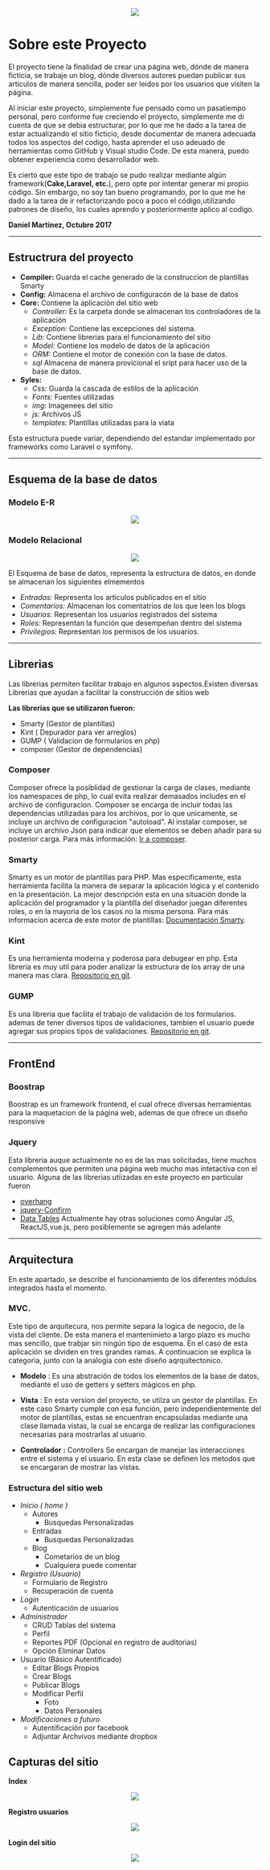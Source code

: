<p align="center"><img src="./styles/img/about/BlogHeadcruser.JPG">
</p>


# Sobre este Proyecto
El proyecto tiene la finalidad de crear una página web, dónde de manera ficticia, se trabaje un blog, dónde diversos autores puedan publicar sus articulos de manera sencilla, poder ser leidos por los usuarios que visiten la página.

Al iniciar este proyecto, simplemente fue pensado como un pasatiempo personal, pero conforme fue creciendo el proyecto, simplemente me di cuenta de que se debia estructurar, por lo que me he dado a la tarea de estar actualizando el sitio ficticio, desde documentar de manera adecuada todos los aspectos del codigo, hasta aprender el uso adeuado de herramientas como GitHub y Visual studio Code. De esta manera, puedo obtener experiencia como desarrollador web.

Es cierto que este tipo de trabajo se pudo realizar mediante algún framework(**Cake,Laravel, etc.**), pero opte por intentar generar mi propio código. Sin embargo, no soy tan bueno programando, por lo que me he dado a la tarea de ir refactorizando poco a poco el código,utilizando patrones de diseño, los cuales aprendo y posteriormente aplico al codigo.

  __**Daniel Martinez, Octubre 2017**__

***

## Estructrura del proyecto
  - **Compiler:** Guarda el cache generado de la construccion de plantillas Smarty
  - **Config:** Almacena el archivo de configuracón de la base de datos
  - **Core:** Contiene la aplicación del sitio web
      *  _Controller:_ Es la carpeta donde se almacenan los controladores de la aplicación
      *  _Exception:_ Contiene las excepciones del sistema.
      *  _Lib:_ Contiene librerias para el funcionamiento del sitio
      *  _Model:_ Contiene los modelo de datos de la aplicación
      *  _ORM:_ Contiene el motor de conexión con la base de datos. 
      *  _sql_ Almacena de manera provicional el sript para hacer uso de la base de datos.
  - **Syles:** 
      *  _Css:_ Guarda la cascada de estilos de la aplicación
      *  _Fonts:_ Fuentes utilizadas 
      *  _img:_ Imagenees del sitio
      *  _js:_ Archivos JS
      *  _templates:_ Plantillas utilizadas para la viata

Esta estructura puede variar, dependiendo del estandar implementado por frameworks como Laravel o symfony.
***
## Esquema de la base de datos

### Modelo E-R
<p align="center"><img src="./styles/img/esquemaBD/DIAGRAMA_ER.png">
</p>

### Modelo Relacional

<p align="center"><img src="./styles/img/esquemaBD/DIAGRAMA_RELACIONAL.png">
</p>


El Esquema de base de datos, representa la estructura de datos, en donde se almacenan los siguientes elmementos

- *Entradas:*  Representa los articulos publicados en el sitio
- *Comentarios:* Almacenan los comentatrios de los que leen los blogs 
- *Usuarios:* Representan los usuarios registrados del sistema
- *Roles:* Representan la función que desempeñan dentro del sistema 
- *Privilegios:* Representan los permisos de los usuarios.

***

## Librerias
Las librerias permiten facilitar trabajo en algunos aspectos.Existen diversas Librerias que ayudan a facilitar la construcción de sitios web

**Las librerias que se utilizaron fueron:**
 - Smarty (Gestor de plantillas)
 - Kint ( Depurador para ver arreglos)
 - GUMP ( Validacion de formularios en php)
 - composer (Gestor de dependencias)
 
### Composer
Composer ofrece la posiblidad de gestionar la carga de clases, mediante los namespaces de php, lo cual evita realizar demasados 
includes en el archivo de configuracion. Composer se encarga de incluir todas las dependencias utilizadas para los archivos, por  lo que unicamente, se incluye un archivo de configuracion "autoload".
Al instalar composer, se incluye un archivo Json para indicar que elementos se deben añadir para su posterior carga. 
Para más información: [Ir a composer](https://getcomposer.org/).

### Smarty
Smarty es un motor de plantillas para PHP. Mas especificamente, esta herramienta facilita la manera de separar la aplicación lógica y el contenido en la presentación. La mejor descripción esta en una situación donde la aplicación del programador y la plantilla del diseñador juegan diferentes roles, o en la mayoria de los casos no la misma persona. Para más informacion acerca de este motor de plantillas: [Documentación Smarty](http://www.smarty.net/docsv2/es/what.is.smarty.tpl).

### Kint
Es una herramienta moderna y poderosa para debugear en php. Esta libreria es muy util para poder analizar la estructura de los array de una manera mas clara. [Repositorio en git](https://github.com/kint-php/kint.git).

### GUMP
Es una libreria que facilita el trabajo de validación de los formularios. ademas de tener diversos tipos de validaciones, tambien el usuario puede agregar sus propios tipos de validaciones. [Repositorio en git](https://github.com/Wixel/GUMP.git).

***
## FrontEnd
### Boostrap
Boostrap es un framework frontend, el cual ofrece diversas herramientas para la maquetacion de la página web, ademas de que ofrece un diseño responsive
### Jquery
Esta libreria auque actualmente no es de las mas solicitadas, tiene muchos complementos que permiten una página web mucho mas intetactiva con el usuario. Alguna de las librerias utiizadas en este proyecto en particular fueron 
- [overhang](https://paulkr.github.io/overhang.js/)
- [jquery-Confirm](https://craftpip.github.io/jquery-confirm/)
- [Data Tables](https://datatables.net/)
Actualmente hay otras soluciones como Angular JS, ReactJS,vue.js, pero posiblemente se agregen más adelante 

***

## Arquitectura
En este apartado, se describe el funcionamiento de los diferentes módulos integrados hasta el momento.
   
### MVC.
 Este tipo de arquitecura, nos permite separa la logica de negocio, de la vista del cliente. De esta manera el mantenimieto a largo plazo es mucho mas sencillo, que trabjar sin ningún tipo de esquema. En el caso de esta aplicación se dividen en tres grandes ramas. A continuacion se explica la categoria, junto con la analogia con este diseño aqrquitectonico.  

* **Modelo** : Es una abstración de todos los elementos de la base de datos, mediante el uso de getters y setters mágicos en php.

* **Vista** : En esta version del proyecto, se utilza un gestor de plantillas. En este caso Smarty cumple con esa función, pero  independientemente del motor de plantillas, estas se encuentran encapsuladas mediante una clase llamada vistas, la cual se encarga de realizar las configuraciones necesarias para mostrarlas al usuario. 

* **Controlador :**  Controllers Se encargan de manejar las interacciones entre el sistema y el usuario. En esta clase se definen los metodos que se encargaran de mostrar las vistas.

 ### Estructura del sitio web
- *Inicio ( home )*
  - Autores
    - Busquedas Personalizadas
  - Entradas 
    - Busquedas Personalizadas
  - Blog
    - Cometarios de un blog 
    - Cualquiera puede comentar
- *Registro (Usuario)*
  - Formulario de Registro 
  - Recuperación de cuenta
- *Login*
  - Autenticación de usuarios
- *Administrador*
  - CRUD Tablas del sistema 
  - Perfil 
  - Reportes PDF (Opcional en registro de auditorias)
  - Opción Eliminar Datos
- Usuario (Básico Autentificado)
  - Editar Blogs Propios
  - Crear Blogs
  - Publicar Blogs
  - Modificar Perfil
    - Foto
    - Datos Personales
- *Modificaciones a futuro*
  - Autentificación por facebook
  - Adjuntar Archvivos mediante dropbox

## Capturas del sitio
**Index** 
<p align="center"><img src="./styles/img/MaquetacionBlog/inicio.png">
</p>

**Registro usuarios**
<p align="center"><img src="./styles/img/MaquetacionBlog/registro.png">
</p>

**Login del sitio**
<p align="center"><img src="./styles/img/MaquetacionBlog/DisignLogin.png">
</p>
